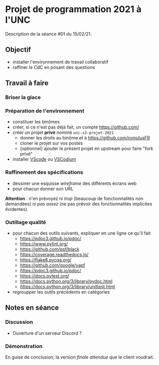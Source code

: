 Projet de programmation 2021 à l'UNC
====================================

Description de la séance #01 du 15/02/21.

Objectif
--------

* installer l'environnement de travail collaboratif
* raffiner le CdC en posant des questions

Travail à faire
---------------

### Briser la glace

### Préparation de l'environnement

* constituer les binômes
* créer, si ce n'est pas déjà fait, un compte <https://github.com/>
* créer un projet **privé** nommé `unc-s3-projet-2021`
  - donner les droits au binôme et à <https://github.com/romulusFR>
  - cloner le projet sur vos postes
  - (optionnel) ajouter le présent projet en upstream pour faire "fork privé"
* installer [VScode](https://code.visualstudio.com/) ou [VSCodium](https://vscodium.com/)

### Raffinement des spécifications

* dessiner une esquisse _wireframe_ des différents écrans web
* pour chacun donner son URL

**Attention** : n'en prévoyez ni _trop_ (beaucoup de fonctionnalités non demandées) ni _pas assez_ (ne pas prévoir des fonctionnalités implicites évidentes).

### Outillage qualité

* pour chacun des outils suivants, expliquer en une ligne ce qu'il fait
  - <https://pdoc3.github.io/pdoc/>
  - <https://www.pylint.org/>
  - <https://github.com/psf/black>
  - <https://coverage.readthedocs.io/>
  - <https://flake8.pycqa.org/>
  - <https://github.com/google/yapf>
  - <https://pdoc3.github.io/pdoc/>
  - <https://docs.pytest.org/>
  - <https://docs.python.org/3/library/pydoc.html>
  - <https://docs.python.org/3/library/unittest.html>
* regroupper les outils précédents en catégories

Notes en séance
---------------

### Discussion

* Ouverture d'un serveur Discord ?

### Démonstration

En guise de conclusion, la version _finale attendue_ que le client voudrait.
